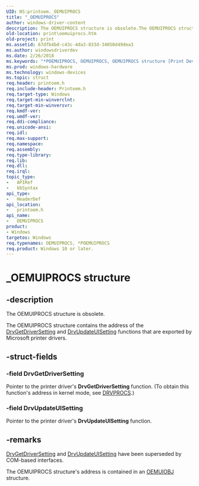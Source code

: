 ```yaml
---
UID: NS:printoem._OEMUIPROCS
title: "_OEMUIPROCS"
author: windows-driver-content
description: The OEMUIPROCS structure is obsolete.The OEMUIPROCS structure contains the address of the DrvGetDriverSetting and DrvUpdateUISetting functions that are exported by Microsoft printer drivers.
old-location: print\oemuiprocs.htm
old-project: print
ms.assetid: 67dfb4bd-c43c-4da3-833d-34050d49dea3
ms.author: windowsdriverdev
ms.date: 2/26/2018
ms.keywords: "*POEMUIPROCS, OEMUIPROCS, OEMUIPROCS structure [Print Devices], POEMUIPROCS, POEMUIPROCS structure pointer [Print Devices], _OEMUIPROCS, print.oemuiprocs, print_unidrv-pscript_ui_2252155b-8f63-4c0f-886b-c66b26ccdd5f.xml, printoem/OEMUIPROCS, printoem/POEMUIPROCS"
ms.prod: windows-hardware
ms.technology: windows-devices
ms.topic: struct
req.header: printoem.h
req.include-header: Printoem.h
req.target-type: Windows
req.target-min-winverclnt: 
req.target-min-winversvr: 
req.kmdf-ver: 
req.umdf-ver: 
req.ddi-compliance: 
req.unicode-ansi: 
req.idl: 
req.max-support: 
req.namespace: 
req.assembly: 
req.type-library: 
req.lib: 
req.dll: 
req.irql: 
topic_type:
-	APIRef
-	kbSyntax
api_type:
-	HeaderDef
api_location:
-	printoem.h
api_name:
-	OEMUIPROCS
product:
- Windows
targetos: Windows
req.typenames: OEMUIPROCS, *POEMUIPROCS
req.product: Windows 10 or later.
---
```


# _OEMUIPROCS structure


## -description


The OEMUIPROCS structure is obsolete.

The OEMUIPROCS structure contains the address of the <a href="https://msdn.microsoft.com/library/windows/hardware/ff548556">DrvGetDriverSetting</a> and <a href="https://msdn.microsoft.com/library/windows/hardware/ff548641">DrvUpdateUISetting</a> functions that are exported by Microsoft printer drivers.


## -struct-fields




### -field DrvGetDriverSetting

Pointer to the printer driver's <b>DrvGetDriverSetting</b> function. (To obtain this function's address in kernel mode, see <a href="https://msdn.microsoft.com/library/windows/hardware/ff548571">DRVPROCS</a>.)


### -field DrvUpdateUISetting

Pointer to the printer driver's <b>DrvUpdateUISetting</b> function.


## -remarks




<a href="https://msdn.microsoft.com/library/windows/hardware/ff548556">DrvGetDriverSetting</a> and <a href="https://msdn.microsoft.com/library/windows/hardware/ff548641">DrvUpdateUISetting</a> have been superseded by COM-based interfaces. 

The OEMUIPROCS structure's address is contained in an <a href="https://msdn.microsoft.com/library/windows/hardware/ff559571">OEMUIOBJ</a> structure.



